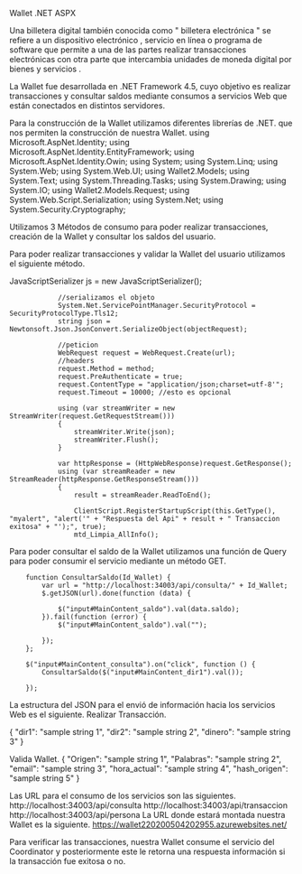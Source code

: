 Wallet .NET ASPX


Una billetera digital también conocida como " billetera electrónica " se refiere a un dispositivo electrónico , servicio en línea o programa de software que permite a una de las partes realizar transacciones electrónicas con otra parte que intercambia unidades de moneda digital por bienes y servicios . 

La Wallet fue desarrollada en .NET Framework 4.5, cuyo objetivo es realizar transacciones y consultar saldos mediante consumos a servicios Web que están   conectados en distintos servidores.


Para la construcción de la Wallet utilizamos diferentes librerías de .NET. que nos permiten la construcción de nuestra Wallet.
using Microsoft.AspNet.Identity;
using Microsoft.AspNet.Identity.EntityFramework;
using Microsoft.AspNet.Identity.Owin;
using System;
using System.Linq;
using System.Web;
using System.Web.UI;
using Wallet2.Models;
using System.Text;
using System.Threading.Tasks;
using System.Drawing;
using System.IO;
using Wallet2.Models.Request;
using System.Web.Script.Serialization;
using System.Net;
using System.Security.Cryptography;



Utilizamos 3 Métodos de consumo para poder realizar transacciones, creación de la Wallet y consultar los saldos del usuario.



Para poder realizar transacciones y validar la Wallet del usuario utilizamos el siguiente método.

  JavaScriptSerializer js = new JavaScriptSerializer();

                //serializamos el objeto
                System.Net.ServicePointManager.SecurityProtocol = SecurityProtocolType.Tls12;
                string json = Newtonsoft.Json.JsonConvert.SerializeObject(objectRequest);

                //peticion
                WebRequest request = WebRequest.Create(url);
                //headers
                request.Method = method;
                request.PreAuthenticate = true;
                request.ContentType = "application/json;charset=utf-8'";
                request.Timeout = 10000; //esto es opcional

                using (var streamWriter = new StreamWriter(request.GetRequestStream()))
                {
                    streamWriter.Write(json);
                    streamWriter.Flush();
                }

                var httpResponse = (HttpWebResponse)request.GetResponse();
                using (var streamReader = new StreamReader(httpResponse.GetResponseStream()))
                {
                    result = streamReader.ReadToEnd();

                    ClientScript.RegisterStartupScript(this.GetType(), "myalert", "alert('" + "Respuesta del Api" + result + " Transaccion exitosa" + "');", true);
                    mtd_Limpia_AllInfo();
                    
                    
                    

Para poder consultar el saldo de la Wallet utilizamos una función de Query para poder consumir el servicio mediante un método GET.



        function ConsultarSaldo(Id_Wallet) {
            var url = "http://localhost:34003/api/consulta/" + Id_Wallet;
            $.getJSON(url).done(function (data) {

                $("input#MainContent_saldo").val(data.saldo);
            }).fail(function (error) {
                $("input#MainContent_saldo").val("");

            });
        };

        $("input#MainContent_consulta").on("click", function () {
            ConsultarSaldo($("input#MainContent_dir1").val());

        });
        
        
La estructura del JSON para el envió de información hacia los servicios Web es el siguiente.
Realizar Transacción.



{
  "dir1": "sample string 1",
  "dir2": "sample string 2",
  "dinero": "sample string 3"
}


Valida Wallet.
{
  "Origen": "sample string 1",
  "Palabras": "sample string 2",
  "email": "sample string 3",
  "hora_actual": "sample string 4",
  "hash_origen": "sample string 5"
}


Las URL para el consumo de los servicios son las siguientes.
http://localhost:34003/api/consulta
http://localhost:34003/api/transaccion
http://localhost:34003/api/persona
La URL donde estará montada nuestra Wallet es la siguiente.
https://wallet220200504202955.azurewebsites.net/



Para verificar las transacciones, nuestra Wallet consume el servicio del Coordinator y posteriormente este le retorna una respuesta información si la transacción fue exitosa o no.


    




